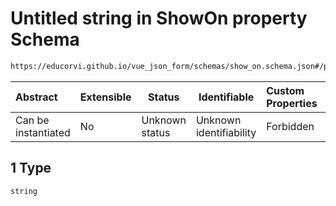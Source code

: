# Untitled string in ShowOn property Schema

```txt
https://educorvi.github.io/vue_json_form/schemas/show_on.schema.json#/properties/referenceValue/oneOf/1
```




| Abstract            | Extensible | Status         | Identifiable            | Custom Properties | Additional Properties | Access Restrictions | Defined In                                                                     |
| :------------------ | ---------- | -------------- | ----------------------- | :---------------- | --------------------- | ------------------- | ------------------------------------------------------------------------------ |
| Can be instantiated | No         | Unknown status | Unknown identifiability | Forbidden         | Allowed               | none                | [show_on.schema.json\*](../schemas/show_on.schema.json "open original schema") |

## 1 Type

`string`

